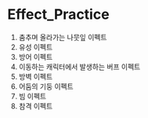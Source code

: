 # Effect_Practice

1. 춤추며 올라가는 나뭇잎 이펙트
2. 유성 이펙트
3. 방어 이펙트
4. 이동하는 캐릭터에서 발생하는 버프 이펙트
5. 방벽 이펙트
6. 어둠의 기둥 이펙트
7. 빔 이펙트
8. 참격 이펙트

